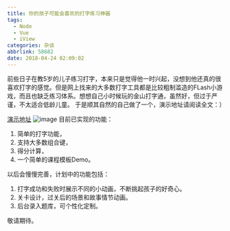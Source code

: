 ```yaml
---
title: 你的孩子可能会喜欢的打字练习神器
tags:
  - Node
  - Vue
  - iView
categories: 杂谈
abbrlink: 58682
date: 2018-04-24 02:09:02
---
```

前些日子在教5岁的儿子练习打字，本来只是觉得他一时兴起，没想到他还真的很喜欢打字的感觉。但是网上找来的大多数打字工具都是比较粗制滥造的FLash小游戏，而且也缺乏练习体系。想想自己小时候玩的金山打字通，虽然好，但过于严谨，不太适合低龄儿童。
于是顺其自然的自己做了一个，演示地址请阅读全文：）
<!--more-->
[演示地址](http://www.onefanr.com/#/keyboard)
![image](http://7xo8xv.com1.z0.glb.clouddn.com/ikeyboard.png)
目前已实现的功能：
1. 简单的打字功能，
2. 支持大多数组合键，
3. 得分计算，
4. 一个简单的课程模板Demo。

以后会慢慢完善，计划中的功能包括：

1. 打字成功和失败时展示不同的小动画，不断挑起孩子的好奇心。
2. 关卡设计，过关后的场景和故事情节动画。
3. 后台录入题库，可个性化定制。

敬请期待。